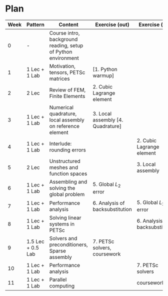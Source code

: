 # Plan 

| Week | Pattern | Content | Exercise (out) | Exercise (due) |
| ---- | ------- | ------- | ------------- | -------------- |
| 0 | - |Course intro, background reading, setup of Python environment |
| 1 | 1 Lec + 1 Lab | Motivation, tensors, PETSc matrices | [1. Python warmup] | |
| 2 | 2 Lec| Review of FEM, Finite Elements | 2. Cubic Lagrange element | |
| 3 | 1 Lec + 1 Lab | Numerical quadrature, local assembly on reference element | 3. Local assembly [4. Quadrature] |  |
| 4 | 1 Lec + 1 Lab | Interlude: rounding errors | | 2. Cubic Lagrange element |
| 5 | 2 Lec | Unstructured meshes and function spaces |  | 3. Local assembly|
| 6 | 1 Lec + 1 Lab | Assembling and solving the global problem | 5. Global $L_2$ error | |
| 7 | 1 Lec + 1 Lab | Performance analysis | 6. Analysis of backsubstitution | 5. Global $L_2$ error | 
| 8 | 1 Lec + 1 Lab | Solving linear systems in PETSc | | 6. Analysis of backsubstitution  |
| 9 | 1.5 Lec + 0.5 Lab| Solvers and preconditioners, Sparse assembly | 7. PETSc solvers, coursework | |
| 10 | 1 Lec + 1 Lab | Performance analysis | | 7. PETSc solvers |
| 11 | 1 Lec + 1 Lab | Parallel computing | | coursework

